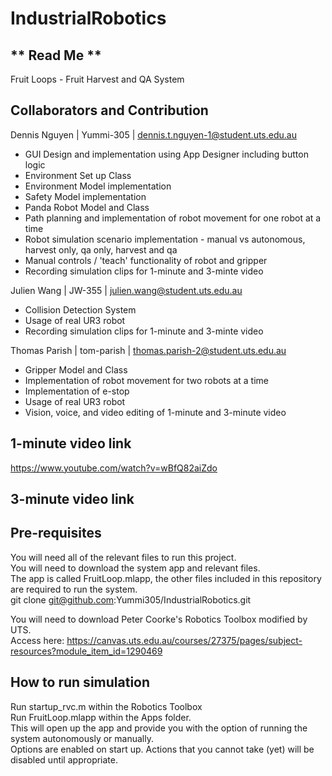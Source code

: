 # IndustrialRobotics
## ** Read Me **
Fruit Loops - Fruit Harvest and QA System

## Collaborators and Contribution
Dennis Nguyen | Yummi-305 | dennis.t.nguyen-1@student.uts.edu.au  
- GUI Design and implementation using App Designer including button logic
- Environment Set up Class
- Environment Model implementation
- Safety Model implementation
- Panda Robot Model and Class
- Path planning and implementation of robot movement for one robot at a time
- Robot simulation scenario implementation - manual vs autonomous, harvest only, qa only, harvest and qa
- Manual controls / 'teach' functionality of robot and gripper
- Recording simulation clips for 1-minute and 3-minte video

Julien Wang | JW-355 | julien.wang@student.uts.edu.au  
- Collision Detection System
- Usage of real UR3 robot
- Recording simulation clips for 1-minute and 3-minte video

Thomas Parish | tom-parish | thomas.parish-2@student.uts.edu.au  
- Gripper Model and Class
- Implementation of robot movement for two robots at a time
- Implementation of e-stop
- Usage of real UR3 robot
- Vision, voice, and video editing of 1-minute and 3-minute video

## 1-minute video link
https://www.youtube.com/watch?v=wBfQ82aiZdo

## 3-minute video link
  
## Pre-requisites
You will need all of the relevant files to run this project.  
You will need to download the system app and relevant files.  
The app is called FruitLoop.mlapp, the other files included in this repository are required to run the system.  
git clone git@github.com:Yummi305/IndustrialRobotics.git  

You will need to download Peter Coorke's Robotics Toolbox modified by UTS.  
Access here: https://canvas.uts.edu.au/courses/27375/pages/subject-resources?module_item_id=1290469  

## How to run simulation
Run startup_rvc.m within the Robotics Toolbox  
Run FruitLoop.mlapp within the Apps folder.  
This will open up the app and provide you with the option of running the system autonomously or manually.  
Options are enabled on start up. Actions that you cannot take (yet) will be disabled until appropriate.  

